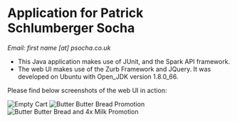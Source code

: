 Application for Patrick Schlumberger Socha
==========================================
*Email: first name [at] psocha.co.uk*



- This Java application makes use of JUnit, and the Spark API framework.
- The web UI makes use of the Zurb Framework and JQuery. It was developed on Ubuntu with Open_JDK version 1.8.0_66.


Please find below screenshots of the web UI in action:

![Empty Cart](https://i.imgur.com/lySECAS.png)
![Butter Butter Bread Promotion](https://i.imgur.com/2qD36Va.png)
![Butter Butter Bread and 4x Milk Promotion](https://i.imgur.com/3u8BW6y.png)
